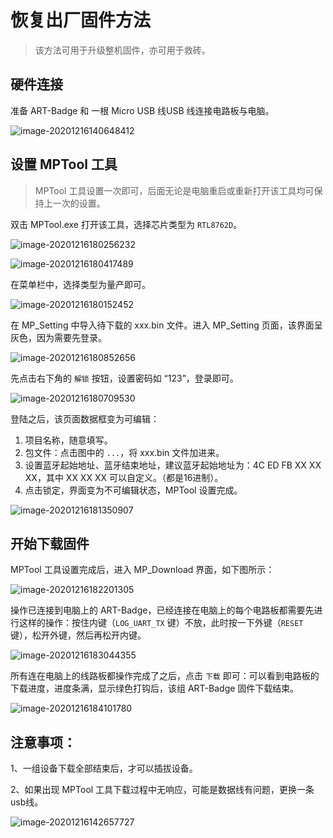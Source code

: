 # 恢复出厂固件方法

> 该方法可用于升级整机固件，亦可用于救砖。

## 硬件连接

准备 ART-Badge 和 一根 Micro USB 线USB 线连接电路板与电脑。

![image-20201216140648412](figures/image-20201216140648412.png)

## 设置 MPTool 工具

> MPTool 工具设置一次即可，后面无论是电脑重启或重新打开该工具均可保持上一次的设置。

双击 MPTool.exe 打开该工具，选择芯片类型为 `RTL8762D`。

![image-20201216180256232](figures/image-20201216180256232.png)

![image-20201216180417489](figures/image-20201216180417489.png)

在菜单栏中，选择类型为量产即可。

![image-20201216180152452](figures/image-20201216180152452.png)

在 MP_Setting 中导入待下载的 xxx.bin 文件。进入 MP_Setting 页面，该界面呈灰色，因为需要先登录。

![image-20201216180852656](figures/image-20201216180852656.png)

先点击右下角的 `解锁` 按钮，设置密码如 “123”，登录即可。

![image-20201216180709530](figures/image-20201216180709530.png)

登陆之后，该页面数据框变为可编辑：

1. 项目名称，随意填写。
2. 包文件：点击图中的 `...`，将 xxx.bin 文件加进来。
3. 设置蓝牙起始地址、蓝牙结束地址，建议蓝牙起始地址为：4C ED FB XX XX XX，其中 XX XX XX 可以自定义。（都是16进制）。
4. 点击锁定，界面变为不可编辑状态，MPTool 设置完成。

![image-20201216181350907](figures/image-20201216181350907.png)

## 开始下载固件

MPTool 工具设置完成后，进入 MP_Download 界面，如下图所示：

![image-20201216182201305](figures/image-20201216182201305.png)

操作已连接到电脑上的 ART-Badge，已经连接在电脑上的每个电路板都需要先进行这样的操作：按住内键（`LOG_UART_TX` 键）不放，此时按一下外键（`RESET` 键），松开外键，然后再松开内键。

![image-20201216183044355](figures/image-20201216183044355.png)

所有连在电脑上的线路板都操作完成了之后，点击 `下载` 即可：可以看到电路板的下载进度，进度条满，显示绿色打钩后，该组 ART-Badge 固件下载结束。

![image-20201216184101780](figures/image-20201216184101780.png)

## 注意事项：

1、一组设备下载全部结束后，才可以插拔设备。

2、如果出现 MPTool 工具下载过程中无响应，可能是数据线有问题，更换一条usb线。

![image-20201216142657727](figures/image-20201216142657727.png)